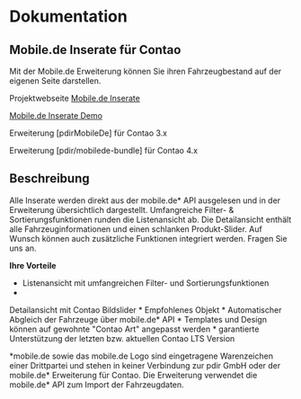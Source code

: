 # Dokumentation

## Mobile.de Inserate für Contao

Mit der Mobile.de Erweiterung können Sie ihren Fahrzeugbestand auf der eigenen Seite darstellen.

Projektwebseite [Mobile.de Inserate](https://pdir.de/mobile-de-integration-fuer-contao-cms.html)

[Mobile.de Inserate Demo](http://demo.pdir.de/mobile-de-inserate-demo.html)

Erweiterung [pdirMobileDe] für Contao 3.x

Erweiterung [pdir/mobilede-bundle] für Contao 4.x

## Beschreibung

Alle Inserate werden direkt aus der mobile.de* API ausgelesen und in der Erweiterung übersichtlich dargestellt. Umfangreiche Filter- & Sortierungsfunktionen runden die Listenansicht ab. Die Detailansicht enthält alle Fahrzeuginformationen und einen schlanken Produkt-Slider. Auf Wunsch können auch zusätzliche Funktionen integriert werden. Fragen Sie uns an.

**Ihre Vorteile**

* Listenansicht mit umfangreichen Filter- und Sortierungsfunktionen
* 
Detailansicht mit Contao Bildslider
* 
Empfohlenes Objekt
* 
Automatischer Abgleich der Fahrzeuge über mobile.de* API
* 
Templates und Design können auf gewohnte "Contao Art" angepasst werden
* 
garantierte Unterstützung der letzten bzw. aktuellen Contao LTS Version

\*mobile.de sowie das mobile.de Logo sind eingetragene Warenzeichen einer Drittpartei und stehen in keiner Verbindung zur pdir GmbH oder der mobile.de* Erweiterung für Contao. Die Erweiterung verwendet die mobile.de* API zum Import der Fahrzeugdaten.